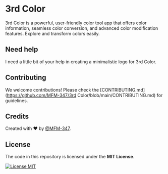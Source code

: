 # 3rd Color

3rd Color is a powerful, user-friendly color tool app that offers color information, seamless color conversion, and advanced color modification features. Explore and transform colors easily.

## Need help

I need a little bit of your help in creating a minimalistic logo for 3rd Color.

## Contributing

We welcome contributions! Please check the [CONTRIBUTING.md](https://github.com/MFM-347/3rd Color/blob/main/CONTRIBUTING.md) for guidelines.

## Credits

Created with ❤️ by [@MFM-347](https://github.com/mfm-347).

## License

The code in this repository is licensed under the **MIT License**.

[![License MIT](https://img.shields.io/badge/License-MIT-green.svg)](./LICENSE)
